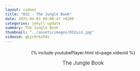 ```yaml
---
layout: videos
title: "032 - The Jungle Book"
date: 2025-04-03 00:00:47 +0200
categories: jekyll update
summary: The Jungle Book
thumbnail: "../assets/images/032vid.jpg"
videoid: gEys9r6zR4s
---
```


<div style="text-align: center; margin-top: 20px;">
  {% include youtubePlayer.html id=page.videoid %}
  <p style="margin-top: 15px; font-size: 1.2em; color: #333;">
    The Jungle Book
  </p>
</div>
